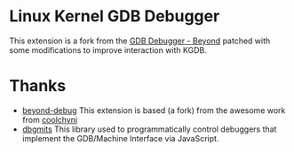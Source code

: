 # Linux Kernel GDB Debugger

This extension is a fork from the [GDB Debugger - Beyond](https://marketplace.visualstudio.com/items?itemName=coolchyni.beyond-debug) patched with some modifications to improve interaction with KGDB.

# Thanks

* [beyond-debug](https://github.com/coolchyni/beyond-debug) This extension is based (a fork) from the awesome work from [coolchyni](https://github.com/coolchyni)
* [dbgmits](https://github.com/enlight/dbgmits) This library  used to programmatically control debuggers that implement the GDB/Machine Interface via JavaScript.
